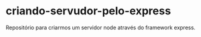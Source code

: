 # criando-servudor-pelo-express
Repositório para criarmos um servidor node através do  framework express.
